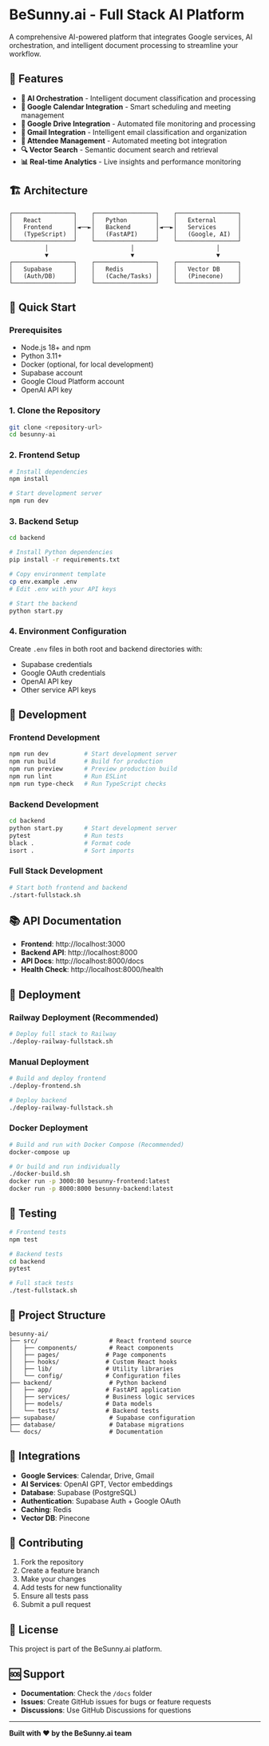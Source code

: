 # BeSunny.ai - Full Stack AI Platform

A comprehensive AI-powered platform that integrates Google services, AI orchestration, and intelligent document processing to streamline your workflow.

## 🚀 Features

- **🤖 AI Orchestration** - Intelligent document classification and processing
- **📅 Google Calendar Integration** - Smart scheduling and meeting management
- **📁 Google Drive Integration** - Automated file monitoring and processing
- **📧 Gmail Integration** - Intelligent email classification and organization
- **👥 Attendee Management** - Automated meeting bot integration
- **🔍 Vector Search** - Semantic document search and retrieval
- **📊 Real-time Analytics** - Live insights and performance monitoring

## 🏗️ Architecture

```
┌─────────────────┐    ┌─────────────────┐    ┌─────────────────┐
│   React         │    │   Python        │    │   External      │
│   Frontend      │◄──►│   Backend       │◄──►│   Services      │
│   (TypeScript)  │    │   (FastAPI)     │    │   (Google, AI)  │
└─────────────────┘    └─────────────────┘    └─────────────────┘
          │                       │                       │
          ▼                       ▼                       ▼
┌─────────────────┐    ┌─────────────────┐    ┌─────────────────┐
│   Supabase      │    │   Redis         │    │   Vector DB     │
│   (Auth/DB)     │    │   (Cache/Tasks) │    │   (Pinecone)    │
└─────────────────┘    └─────────────────┘    └─────────────────┘
```

## 🚀 Quick Start

### Prerequisites
- Node.js 18+ and npm
- Python 3.11+
- Docker (optional, for local development)
- Supabase account
- Google Cloud Platform account
- OpenAI API key

### 1. Clone the Repository
```bash
git clone <repository-url>
cd besunny-ai
```

### 2. Frontend Setup
```bash
# Install dependencies
npm install

# Start development server
npm run dev
```

### 3. Backend Setup
```bash
cd backend

# Install Python dependencies
pip install -r requirements.txt

# Copy environment template
cp env.example .env
# Edit .env with your API keys

# Start the backend
python start.py
```

### 4. Environment Configuration
Create `.env` files in both root and backend directories with:
- Supabase credentials
- Google OAuth credentials
- OpenAI API key
- Other service API keys

## 🔧 Development

### Frontend Development
```bash
npm run dev          # Start development server
npm run build        # Build for production
npm run preview      # Preview production build
npm run lint         # Run ESLint
npm run type-check   # Run TypeScript checks
```

### Backend Development
```bash
cd backend
python start.py      # Start development server
pytest               # Run tests
black .              # Format code
isort .              # Sort imports
```

### Full Stack Development
```bash
# Start both frontend and backend
./start-fullstack.sh
```

## 📚 API Documentation

- **Frontend**: http://localhost:3000
- **Backend API**: http://localhost:8000
- **API Docs**: http://localhost:8000/docs
- **Health Check**: http://localhost:8000/health

## 🚀 Deployment

### Railway Deployment (Recommended)
```bash
# Deploy full stack to Railway
./deploy-railway-fullstack.sh
```

### Manual Deployment
```bash
# Build and deploy frontend
./deploy-frontend.sh

# Deploy backend
./deploy-railway-fullstack.sh
```

### Docker Deployment
```bash
# Build and run with Docker Compose (Recommended)
docker-compose up

# Or build and run individually
./docker-build.sh
docker run -p 3000:80 besunny-frontend:latest
docker run -p 8000:8000 besunny-backend:latest
```

## 🧪 Testing

```bash
# Frontend tests
npm test

# Backend tests
cd backend
pytest

# Full stack tests
./test-fullstack.sh
```

## 📁 Project Structure

```
besunny-ai/
├── src/                    # React frontend source
│   ├── components/         # React components
│   ├── pages/             # Page components
│   ├── hooks/             # Custom React hooks
│   ├── lib/               # Utility libraries
│   └── config/            # Configuration files
├── backend/                # Python backend
│   ├── app/               # FastAPI application
│   ├── services/          # Business logic services
│   ├── models/            # Data models
│   └── tests/             # Backend tests
├── supabase/               # Supabase configuration
├── database/               # Database migrations
└── docs/                   # Documentation
```

## 🔌 Integrations

- **Google Services**: Calendar, Drive, Gmail
- **AI Services**: OpenAI GPT, Vector embeddings
- **Database**: Supabase (PostgreSQL)
- **Authentication**: Supabase Auth + Google OAuth
- **Caching**: Redis
- **Vector DB**: Pinecone

## 🤝 Contributing

1. Fork the repository
2. Create a feature branch
3. Make your changes
4. Add tests for new functionality
5. Ensure all tests pass
6. Submit a pull request

## 📄 License

This project is part of the BeSunny.ai platform.

## 🆘 Support

- **Documentation**: Check the `/docs` folder
- **Issues**: Create GitHub issues for bugs or feature requests
- **Discussions**: Use GitHub Discussions for questions

---

**Built with ❤️ by the BeSunny.ai team**
